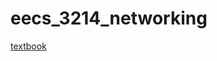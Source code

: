 # eecs_3214_networking

[textbook](https://github.com/capactiyvirus/eecs_3214_networking/blob/main/Textbook/Computer%20Networking%20-%20A%20Top%20Down%20Approach%2C%207th.pdf)
